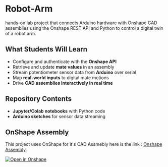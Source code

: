 # Robot-Arm
hands-on lab project that connects Arduino hardware with Onshape CAD assemblies using the Onshape REST API and Python to control a digital twin of a robot arm.


## What Students Will Learn
- Configure and authenticate with the **Onshape API**
- Retrieve and update **mate values** in an assembly
- Stream potentiometer sensor data from **Arduino** over serial
- Map **real-world inputs** to digital mate motions
- Drive **CAD assemblies interactively in real time**

## Repository Contents
- **Jupyter/Colab notebooks** with Python code
- **Arduino sketches** for sensor data streaming


## OnShape Assembly

This project uses OnShape for it's CAD Assmebly here is the link : [Onshape Assembly](https://cad.onshape.com/documents/12a6db3669fb09d865ec8365/w/53e0976b5f2ca5298d8693ce/e/909ce9c9e5dea110a3cd8f2e?renderMode=0&uiState=68a678ede9ec49555cd96f20).

[![Open in Onshape](https://img.shields.io/badge/Open%20in-Onshape-blue)](https://cad.onshape.com/documents/12a6db3669fb09d865ec8365/w/53e0976b5f2ca5298d8693ce/e/909ce9c9e5dea110a3cd8f2e?renderMode=0&uiState=68a678ede9ec49555cd96f20)
